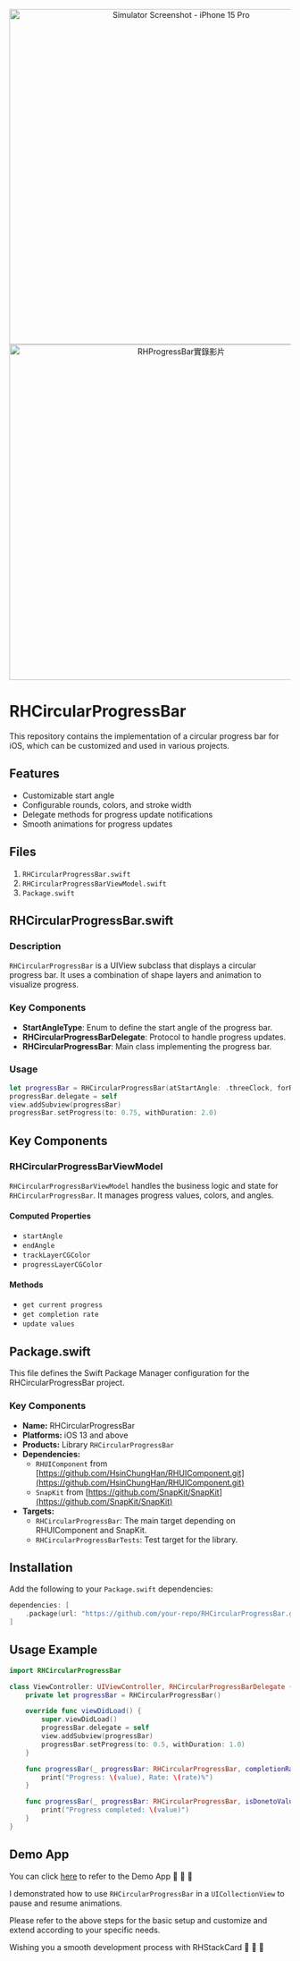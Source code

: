 
<p align="center">
  <img src="https://github.com/HsinChungHan/RHCircularProgressBar/assets/38360195/cabc91c5-9235-42a5-9c62-881391238b02" alt="Simulator Screenshot - iPhone 15 Pro" height="600"/>
  <img src="https://github.com/HsinChungHan/RHCircularProgressBar/assets/38360195/848b7660-4cec-4316-953e-30c2b64aa59b" alt="RHProgressBar實錄影片" height="600"/>
</p>

# RHCircularProgressBar
This repository contains the implementation of a circular progress bar for iOS, which can be customized and used in various projects.


## Features
- Customizable start angle
- Configurable rounds, colors, and stroke width
- Delegate methods for progress update notifications
- Smooth animations for progress updates

## Files
1. `RHCircularProgressBar.swift`
2. `RHCircularProgressBarViewModel.swift`
3. `Package.swift`

## RHCircularProgressBar.swift

### Description
`RHCircularProgressBar` is a UIView subclass that displays a circular progress bar. It uses a combination of shape layers and animation to visualize progress.

### Key Components
- **StartAngleType**: Enum to define the start angle of the progress bar.
- **RHCircularProgressBarDelegate**: Protocol to handle progress updates.
- **RHCircularProgressBar**: Main class implementing the progress bar.

### Usage
```swift
let progressBar = RHCircularProgressBar(atStartAngle: .threeClock, forRounds: 2.0, progressLayerColor: .blue, strokeWidth: 8.0)
progressBar.delegate = self
view.addSubview(progressBar)
progressBar.setProgress(to: 0.75, withDuration: 2.0)
```

## Key Components

### RHCircularProgressBarViewModel

`RHCircularProgressBarViewModel` handles the business logic and state for `RHCircularProgressBar`. It manages progress values, colors, and angles.

#### Computed Properties

- `startAngle`
- `endAngle`
- `trackLayerCGColor`
- `progressLayerCGColor`

#### Methods

- `get current progress`
- `get completion rate`
- `update values`

## Package.swift

This file defines the Swift Package Manager configuration for the RHCircularProgressBar project.

### Key Components

- **Name:** RHCircularProgressBar
- **Platforms:** iOS 13 and above
- **Products:** Library `RHCircularProgressBar`
- **Dependencies:**
  - `RHUIComponent` from [https://github.com/HsinChungHan/RHUIComponent.git](https://github.com/HsinChungHan/RHUIComponent.git)
  - `SnapKit` from [https://github.com/SnapKit/SnapKit](https://github.com/SnapKit/SnapKit)
- **Targets:**
  - `RHCircularProgressBar`: The main target depending on RHUIComponent and SnapKit.
  - `RHCircularProgressBarTests`: Test target for the library.

## Installation

Add the following to your `Package.swift` dependencies:

```swift
dependencies: [
    .package(url: "https://github.com/your-repo/RHCircularProgressBar.git", from: "1.0.0")
]
```

## Usage Example
```swift
import RHCircularProgressBar

class ViewController: UIViewController, RHCircularProgressBarDelegate {
    private let progressBar = RHCircularProgressBar()

    override func viewDidLoad() {
        super.viewDidLoad()
        progressBar.delegate = self
        view.addSubview(progressBar)
        progressBar.setProgress(to: 0.5, withDuration: 1.0)
    }

    func progressBar(_ progressBar: RHCircularProgressBar, completionRateWillUpdate rate: Int, currentBarProgress value: Float) {
        print("Progress: \(value), Rate: \(rate)%")
    }

    func progressBar(_ progressBar: RHCircularProgressBar, isDonetoValue: Bool, currentBarProgress value: Float) {
        print("Progress completed: \(value)")
    }
}
```

## Demo App

You can click [here](https://github.com/HsinChungHan/RHCircularProgressBarDemoApp.git) to refer to the Demo App 🙌 🙌 🙌

I demonstrated how to use `RHCircularProgressBar` in a `UICollectionView` to pause and resume animations.

Please refer to the above steps for the basic setup and customize and extend according to your specific needs.

Wishing you a smooth development process with RHStackCard 🥳 🥳 🥳



